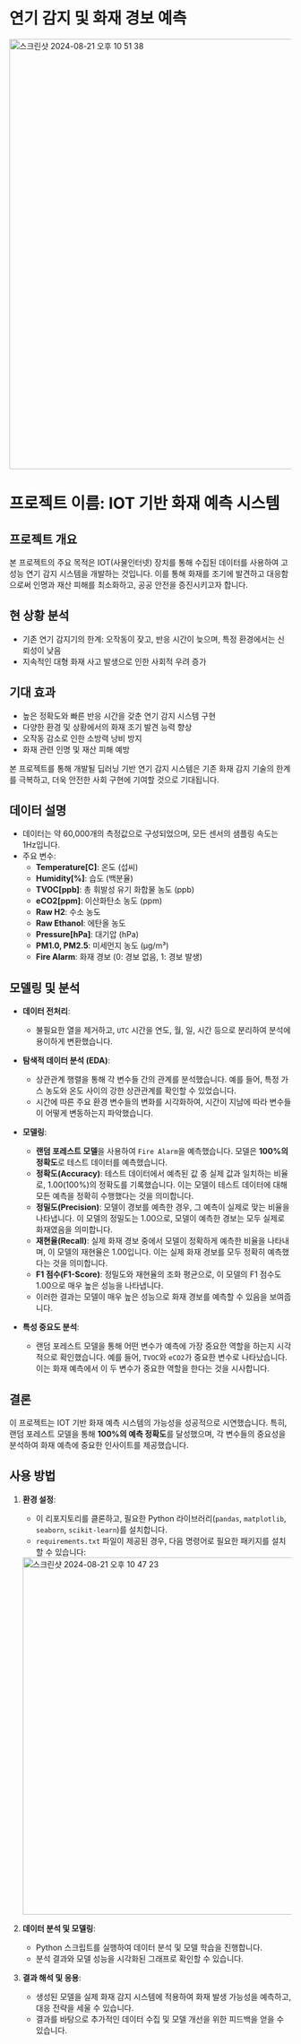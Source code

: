 # 연기 감지 및 화재 경보 예측
<img width="768" alt="스크린샷 2024-08-21 오후 10 51 38" src="https://github.com/user-attachments/assets/4c18fa78-79a6-4a1b-bec0-34cfd2fdfee5">


# **프로젝트 이름: IOT 기반 화재 예측 시스템**

## **프로젝트 개요**
본 프로젝트의 주요 목적은 IOT(사물인터넷) 장치를 통해 수집된 데이터를 사용하여 고성능 연기 감지 시스템을 개발하는 것입니다. 이를 통해 화재를 조기에 발견하고 대응함으로써 인명과 재산 피해를 최소화하고, 공공 안전을 증진시키고자 합니다.

## **현 상황 분석**
- 기존 연기 감지기의 한계: 오작동이 잦고, 반응 시간이 늦으며, 특정 환경에서는 신뢰성이 낮음
- 지속적인 대형 화재 사고 발생으로 인한 사회적 우려 증가

## **기대 효과**
- 높은 정확도와 빠른 반응 시간을 갖춘 연기 감지 시스템 구현
- 다양한 환경 및 상황에서의 화재 조기 발견 능력 향상
- 오작동 감소로 인한 소방력 낭비 방지
- 화재 관련 인명 및 재산 피해 예방

본 프로젝트를 통해 개발될 딥러닝 기반 연기 감지 시스템은 기존 화재 감지 기술의 한계를 극복하고, 더욱 안전한 사회 구현에 기여할 것으로 기대됩니다.

## **데이터 설명**
- 데이터는 약 60,000개의 측정값으로 구성되었으며, 모든 센서의 샘플링 속도는 1Hz입니다.
- 주요 변수:
  - **Temperature[C]**: 온도 (섭씨)
  - **Humidity[%]**: 습도 (백분율)
  - **TVOC[ppb]**: 총 휘발성 유기 화합물 농도 (ppb)
  - **eCO2[ppm]**: 이산화탄소 농도 (ppm)
  - **Raw H2**: 수소 농도
  - **Raw Ethanol**: 에탄올 농도
  - **Pressure[hPa]**: 대기압 (hPa)
  - **PM1.0, PM2.5**: 미세먼지 농도 (μg/m³)
  - **Fire Alarm**: 화재 경보 (0: 경보 없음, 1: 경보 발생)

## **모델링 및 분석**
- **데이터 전처리**:
  - 불필요한 열을 제거하고, `UTC` 시간을 연도, 월, 일, 시간 등으로 분리하여 분석에 용이하게 변환했습니다.
- **탐색적 데이터 분석 (EDA)**:
  - 상관관계 행렬을 통해 각 변수들 간의 관계를 분석했습니다. 예를 들어, 특정 가스 농도와 온도 사이의 강한 상관관계를 확인할 수 있었습니다.
  - 시간에 따른 주요 환경 변수들의 변화를 시각화하여, 시간이 지남에 따라 변수들이 어떻게 변동하는지 파악했습니다.
    
- **모델링**:
  - **랜덤 포레스트 모델**을 사용하여 `Fire Alarm`을 예측했습니다. 모델은 **100%의 정확도**로 테스트 데이터를 예측했습니다.
  - **정확도(Accuracy)**: 테스트 데이터에서 예측된 값 중 실제 값과 일치하는 비율로, 1.00(100%)의 정확도를 기록했습니다. 이는 모델이 테스트 데이터에 대해 모든 예측을 정확히 수행했다는 것을 의미합니다.
  - **정밀도(Precision)**: 모델이 경보를 예측한 경우, 그 예측이 실제로 맞는 비율을 나타냅니다. 이 모델의 정밀도는 1.00으로, 모델이 예측한 경보는 모두 실제로 화재였음을 의미합니다.
  - **재현율(Recall)**: 실제 화재 경보 중에서 모델이 정확하게 예측한 비율을 나타내며, 이 모델의 재현율은 1.00입니다. 이는 실제 화재 경보를 모두 정확히 예측했다는 것을 의미합니다.
  - **F1 점수(F1-Score)**: 정밀도와 재현율의 조화 평균으로, 이 모델의 F1 점수도 1.00으로 매우 높은 성능을 나타냅니다.
  - 이러한 결과는 모델이 매우 높은 성능으로 화재 경보를 예측할 수 있음을 보여줍니다.
    
- **특성 중요도 분석**:
  - 랜덤 포레스트 모델을 통해 어떤 변수가 예측에 가장 중요한 역할을 하는지 시각적으로 확인했습니다. 예를 들어, `TVOC`와 `eCO2`가 중요한 변수로 나타났습니다. 이는 화재 예측에서 이 두 변수가 중요한 역할을 한다는 것을 시사합니다.

## **결론**
이 프로젝트는 IOT 기반 화재 예측 시스템의 가능성을 성공적으로 시연했습니다. 특히, 랜덤 포레스트 모델을 통해 **100%의 예측 정확도**를 달성했으며, 각 변수들의 중요성을 분석하여 화재 예측에 중요한 인사이트를 제공했습니다.


## 사용 방법

1. **환경 설정**:
   - 이 리포지토리를 클론하고, 필요한 Python 라이브러리(`pandas`, `matplotlib`, `seaborn`, `scikit-learn`)를 설치합니다.
   - `requirements.txt` 파일이 제공된 경우, 다음 명령어로 필요한 패키지를 설치할 수 있습니다:
  
   <img width="638" alt="스크린샷 2024-08-21 오후 10 47 23" src="https://github.com/user-attachments/assets/60683b94-03e3-4e13-8437-c3e726d94146">

2. **데이터 분석 및 모델링**:
   - Python 스크립트를 실행하여 데이터 분석 및 모델 학습을 진행합니다.
   - 분석 결과와 모델 성능을 시각화된 그래프로 확인할 수 있습니다.

3. **결과 해석 및 응용**:
   - 생성된 모델을 실제 화재 감지 시스템에 적용하여 화재 발생 가능성을 예측하고, 대응 전략을 세울 수 있습니다.
   - 결과를 바탕으로 추가적인 데이터 수집 및 모델 개선을 위한 피드백을 얻을 수 있습니다.

